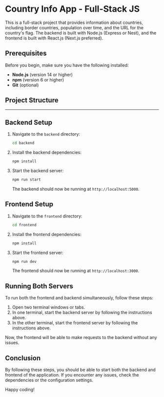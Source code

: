 # Country Info App - Full-Stack JS

This is a full-stack project that provides information about countries, including border countries, population over time, and the URL for the country's flag. The backend is built with Node.js (Express or Nest), and the frontend is built with React.js (Next.js preferred).

## Prerequisites

Before you begin, make sure you have the following installed:

- **Node.js** (version 14 or higher)
- **npm** (version 6 or higher)
- **Git** (optional)

## Project Structure

---------------------------------------------------------------------------

## Backend Setup

1. Navigate to the `backend` directory:

    ```bash
    cd backend
    ```

2. Install the backend dependencies:

    ```bash
    npm install
    ```

3. Start the backend server:

    ```bash
    npm run start
    ```

   The backend should now be running at `http://localhost:5000`.

## Frontend Setup

1. Navigate to the `frontend` directory:

    ```bash
    cd frontend
    ```

2. Install the frontend dependencies:

    ```bash
    npm install
    ```

3. Start the frontend server:

    ```bash
    npm run dev
    ```

   The frontend should now be running at `http://localhost:3000`.

## Running Both Servers

To run both the frontend and backend simultaneously, follow these steps:

1. Open two terminal windows or tabs.
2. In one terminal, start the backend server by following the instructions above.
3. In the other terminal, start the frontend server by following the instructions above.

Now, the frontend will be able to make requests to the backend without any issues.

## Conclusion

By following these steps, you should be able to start both the backend and frontend of the application. If you encounter any issues, check the dependencies or the configuration settings.

Happy coding!

